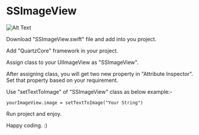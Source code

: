 # SSImageView

![Alt Text](https://www.dropbox.com/s/h6gfxam6vit5wht/Simulator%20Screen%20Shot%2008-Aug-2016%2C%202.20.21%20PM.png?dl=0 "SSImageView")

Download "SSImageView.swift" file and add into you project.

Add "QuartzCore" framework in your project.

Assign class to your UIImageView as "SSImageView".

After assigning class, you will get two new property in "Attribute Inspector". Set that property based on your requirement.

Use "setTextToImage" of "SSImageView" class as below example:-

    yourImageView.image = setTextToImage("Your String")


Run project and enjoy.

Happy coding. :)
